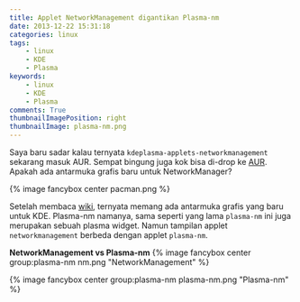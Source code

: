 ```yaml
---
title: Applet NetworkManagement digantikan Plasma-nm
date: 2013-12-22 15:31:18
categories: linux
tags:
    - linux
    - KDE
    - Plasma
keywords:
    - linux
    - KDE
    - Plasma
comments: True
thumbnailImagePosition: right
thumbnailImage: plasma-nm.png
---
```


Saya baru sadar kalau ternyata `kdeplasma-applets-networkmanagement` sekarang masuk AUR. Sempat bingung juga kok bisa di-drop ke [AUR](https://aur.archlinux.org/packages/kdeplasma-applets-networkmanagement/). Apakah ada antarmuka grafis baru untuk NetworkManager?
<!-- more -->

{% image fancybox center pacman.png %}

Setelah membaca [wiki](https://wiki.archlinux.org/index.php/NetworkManager#KDE_Plasma), ternyata memang ada antarmuka grafis yang baru untuk KDE. Plasma-nm namanya, sama seperti yang lama `plasma-nm` ini juga merupakan sebuah plasma widget. Namun tampilan applet `networkmanagement` berbeda dengan applet `plasma-nm`.

**NetworkManagement vs Plasma-nm**
{% image fancybox center group:plasma-nm nm.png "NetworkManagement" %}

{% image fancybox center group:plasma-nm plasma-nm.png "Plasma-nm" %}
